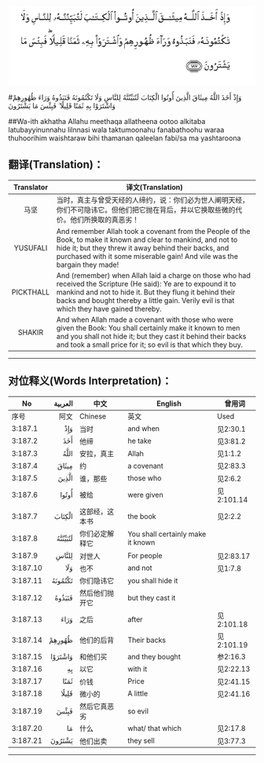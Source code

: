![003:187](images/003_187.gif)

#وَإِذْ أَخَذَ اللَّهُ مِيثَاقَ الَّذِينَ أُوتُوا الْكِتَابَ لَتُبَيِّنُنَّهُ لِلنَّاسِ وَلَا تَكْتُمُونَهُ فَنَبَذُوهُ وَرَاءَ ظُهُورِهِمْ وَاشْتَرَوْا بِهِ ثَمَنًا قَلِيلًا ۖ فَبِئْسَ مَا يَشْتَرُونَ 

##Wa-ith akhatha Allahu meethaqa allatheena ootoo alkitaba latubayyinunnahu lilnnasi wala taktumoonahu fanabathoohu waraa thuhoorihim waishtaraw bihi thamanan qaleelan fabi/sa ma yashtaroona 

## 翻译(Translation)：

| Translator | 译文(Translation)                                            |
| :--------: | ------------------------------------------------------------ |
|    马坚    | 当时，真主与曾受天经的人缔约，说：你们必为世人阐明天经，你们不可隐讳它。但他们把它抛在背后，并以它换取些微的代价。他们所换取的真恶劣！ |
|  YUSUFALI  | And remember Allah took a covenant from the People of the Book, to make it known and clear to mankind, and not to hide it; but they threw it away behind their backs, and purchased with it some miserable gain! And vile was the bargain they made! |
| PICKTHALL  | And (remember) when Allah laid a charge on those who had received the Scripture (He said): Ye are to expound it to mankind and not to hide it. But they flung it behind their backs and bought thereby a little gain. Verily evil is that which they have gained thereby. |
|   SHAKIR   | And when Allah made a covenant with those who were given the Book: You shall certainly make it known to men and you shall not hide it; but they cast it behind their backs and took a small price for it; so evil is that which they buy. |

---

## 对位释义(Words Interpretation)：

| No   | العربية | 中文    | English | 曾用词 |
| ---- | ------: | ------- | ------- | ------ |
| 序号 |    阿文 | Chinese | 英文    | Used   |
| 3:187.1  | وَإِذْ     | 当时           | and when                          | 见2:30.1   |
| 3:187.2  | أَخَذَ     | 他缔           | he take                           | 见3:81.2   |
| 3:187.3  | اللَّهُ    | 安拉，真主     | Allah                             | 见1:1.2    |
| 3:187.4  | مِيثَاقَ   | 约             | a covenant                        | 见2:83.3   |
| 3:187.5  | الَّذِينَ   | 谁，那些       | those who                         | 见2:6.2    |
| 3:187.6  | أُوتُوا   | 被给           | were given                        | 见2:101.14 |
| 3:187.7  | الْكِتَابَ  | 这部经，这本书 | the book                          | 见2:2.2    |
| 3:187.8  | لَتُبَيِّنُنَّهُ | 你们必定解释它 | You shall certainly make it known |            |
| 3:187.9  | لِلنَّاسِ   | 对世人         | For people                        | 见2:83.17  |
| 3:187.10 | وَلَا     | 也不           | and not                           | 见1:7.8    |
| 3:187.11 | تَكْتُمُونَهُ | 你们隐讳它     | you shall hide it                 |            |
| 3:187.12 | فَنَبَذُوهُ  | 然后他们抛开它 | but they cast it                  |            |
| 3:187.13 | وَرَاءَ    | 之后           | after                             | 见2:101.18 |
| 3:187.14 | ظُهُورِهِمْ  | 他们的后背     | Their backs                       | 见2:101.19 |
| 3:187.15 | وَاشْتَرَوْا | 和他们买       | and they bought                   | 参2:16.3   |
| 3:187.16 | بِهِ      | 以它           | with it                           | 见2:22.13  |
| 3:187.17 | ثَمَنًا    | 价钱           | Price                             | 见2:41.15  |
| 3:187.18 | قَلِيلًا   | 微小的         | A little                          | 见2:41.16  |
| 3:187.19 | فَبِئْسَ    | 然后它真恶劣   | so evil                           |            |
| 3:187.20 | مَا      | 什么           | what/ that which                  | 见2:17.8   |
| 3:187.21 | يَشْتَرُونَ  | 他们出卖       | they sell                         | 见3:77.3   |

---
